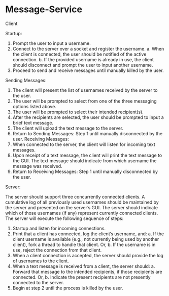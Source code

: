 # Message-Service
Client

Startup:

1. Prompt the user to input a username.
2. Connect to the server over a socket and register the username.
a. When the client is connected, the user should be notified of the active connection.
b. If the provided username is already in use, the client should disconnect and prompt the user to input another username.
3. Proceed to send and receive messages until manually killed by the user.

Sending Messages:

1. The client will present the list of usernames received by the server to the user.
2. The user will be prompted to select from one of the three messaging options listed above.
3. The user will be prompted to select their intended recipient(s).
4. After the recipients are selected, the user should be prompted to input a brief text message.
5. The client will upload the text message to the server.
6. Return to Sending Messages: Step 1 until manually disconnected by the user.
Receiving Messages:
1. When connected to the server, the client will listen for incoming text messages.
2. Upon receipt of a text message, the client will print the text message to the GUI. The text message should indicate from which username the message was received.
3. Return to Receiving Messages: Step 1 until manually disconnected by the user.

Server:

The server should support three concurrently connected clients. A cumulative log of all previously used usernames should be maintained by the server and presented on the server’s GUI. The server should indicate which of those usernames (if any) represent currently connected clients. The server will execute the following sequence of steps:
1. Startup and listen for incoming connections.
2. Print that a client has connected, log the client’s username, and:
a. If the client username is available (e.g., not currently being used by another client), fork a thread to handle that client. Or,
b. If the username is in use, reject the connection from that client.
3. When a client connection is accepted, the server should provide the log of usernames to the client.
4. When a text message is received from a client, the server should:
a. Forward that message to the intended recipients, if those recipients are connected. Or,
b. Indicate the present recipients are not presently connected to the server.
5. Begin at step 2 until the process is killed by the user.
